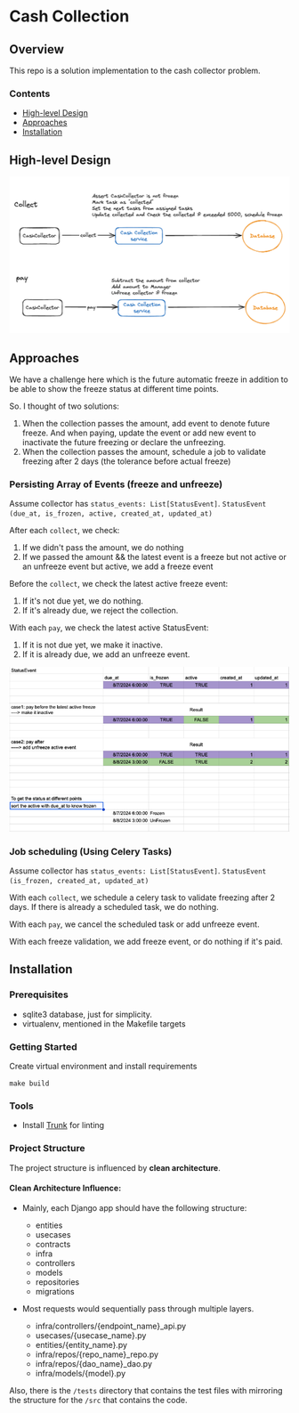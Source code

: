 # Cash Collection

## Overview

This repo is a solution implementation to the cash collector problem.

### Contents

- [High-level Design](#High-level-Design)
- [Approaches](#Approaches)
- [Installation](#Installation)

## High-level Design

![high_level_design.png](docs/high_level_design.png)

## Approaches

We have a challenge here which is the future automatic freeze in addition to be
able to show the freeze status at different time points.

So. I thought of two solutions:

1. When the collection passes the amount, add event to denote future freeze. And
   when paying, update the event or add new event to inactivate the future
   freezing or declare the unfreezing.
2. When the collection passes the amount, schedule a job to validate freezing
   after 2 days (the tolerance before actual freeze)

### Persisting Array of Events (freeze and unfreeze)

Assume collector has `status_events: List[StatusEvent]`.
`StatusEvent (due_at, is_frozen, active, created_at, updated_at)`

After each `collect`, we check:

1. If we didn't pass the amount, we do nothing
2. If we passed the amount && the latest event is a freeze but not active or an
   unfreeze event but active, we add a freeze event

Before the `collect`, we check the latest active freeze event:

1. If it's not due yet, we do nothing.
2. If it's already due, we reject the collection.

With each `pay`, we check the latest active StatusEvent:

1. If it is not due yet, we make it inactive.
2. If it is already due, we add an unfreeze event.

![time_followup_approach1.png](docs/time_followup_approach1.png)

### Job scheduling (Using Celery Tasks)

Assume collector has `status_events: List[StatusEvent]`.
`StatusEvent (is_frozen, created_at, updated_at)`

With each `collect`, we schedule a celery task to validate freezing after 2
days.
If there is already a scheduled task, we do nothing.

With each `pay`, we cancel the scheduled task or add unfreeze event.

With each freeze validation, we add freeze event, or do nothing if it's paid.

## Installation

### Prerequisites

- sqlite3 database, just for simplicity.
- virtualenv, mentioned in the Makefile targets

### Getting Started

Create virtual environment and install requirements

```shell
make build
```

### Tools

- Install [Trunk](https://docs.trunk.io/check/usage#install-the-cli) for linting

### Project Structure

The project structure is influenced by **clean architecture**.

#### Clean Architecture Influence:

- Mainly, each Django app should have the following structure:

  - entities
  - usecases
  - contracts
  - infra
  - controllers
  - models
  - repositories
  - migrations

- Most requests would sequentially pass through multiple layers.
  - infra/controllers/{endpoint_name}\_api.py
  - usecases/{usecase_name}.py
  - entities/{entity_name}.py
  - infra/repos/{repo_name}\_repo.py
  - infra/repos/{dao_name}\_dao.py
  - infra/models/{model}.py

Also, there is the `/tests` directory that contains the test files with
mirroring the structure for the `/src` that contains the code.
